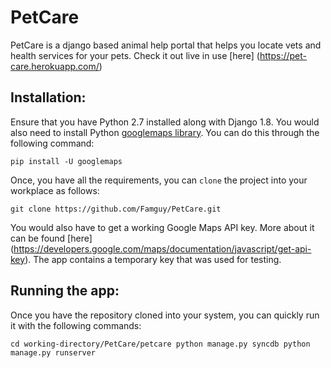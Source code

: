 # PetCare

PetCare is a django based animal help portal that helps you locate vets and health services for your pets. Check it out live in use [here] (https://pet-care.herokuapp.com/)

## Installation:
Ensure that you have Python 2.7 installed along with Django 1.8. You would also need to install Python [googlemaps library](https://pypi.python.org/pypi/googlemaps/). You can do this through the following command:

`
pip install -U googlemaps
`

Once, you have all the requirements, you can `clone` the project into your workplace as follows:

`
git clone https://github.com/Famguy/PetCare.git
`

You would also have to get a working Google Maps API key. More about it can be found [here] (https://developers.google.com/maps/documentation/javascript/get-api-key). The app contains a temporary key that was used for testing.

## Running the app:
Once you have the repository cloned into your system, you can quickly run it with the following commands:

`
cd working-directory/PetCare/petcare
python manage.py syncdb
python manage.py runserver
`







